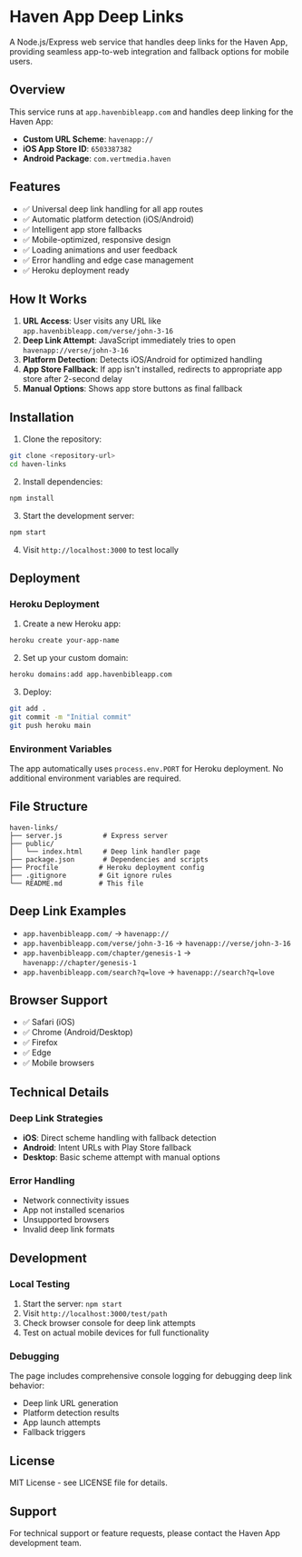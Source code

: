 # Haven App Deep Links

A Node.js/Express web service that handles deep links for the Haven App, providing seamless app-to-web integration and fallback options for mobile users.

## Overview

This service runs at `app.havenbibleapp.com` and handles deep linking for the Haven App:

- **Custom URL Scheme**: `havenapp://`
- **iOS App Store ID**: `6503387382`
- **Android Package**: `com.vertmedia.haven`

## Features

- ✅ Universal deep link handling for all app routes
- ✅ Automatic platform detection (iOS/Android)
- ✅ Intelligent app store fallbacks
- ✅ Mobile-optimized, responsive design
- ✅ Loading animations and user feedback
- ✅ Error handling and edge case management
- ✅ Heroku deployment ready

## How It Works

1. **URL Access**: User visits any URL like `app.havenbibleapp.com/verse/john-3-16`
2. **Deep Link Attempt**: JavaScript immediately tries to open `havenapp://verse/john-3-16`
3. **Platform Detection**: Detects iOS/Android for optimized handling
4. **App Store Fallback**: If app isn't installed, redirects to appropriate app store after 2-second delay
5. **Manual Options**: Shows app store buttons as final fallback

## Installation

1. Clone the repository:
```bash
git clone <repository-url>
cd haven-links
```

2. Install dependencies:
```bash
npm install
```

3. Start the development server:
```bash
npm start
```

4. Visit `http://localhost:3000` to test locally

## Deployment

### Heroku Deployment

1. Create a new Heroku app:
```bash
heroku create your-app-name
```

2. Set up your custom domain:
```bash
heroku domains:add app.havenbibleapp.com
```

3. Deploy:
```bash
git add .
git commit -m "Initial commit"
git push heroku main
```

### Environment Variables

The app automatically uses `process.env.PORT` for Heroku deployment. No additional environment variables are required.

## File Structure

```
haven-links/
├── server.js          # Express server
├── public/
│   └── index.html     # Deep link handler page
├── package.json       # Dependencies and scripts
├── Procfile          # Heroku deployment config
├── .gitignore        # Git ignore rules
└── README.md         # This file
```

## Deep Link Examples

- `app.havenbibleapp.com/` → `havenapp://`
- `app.havenbibleapp.com/verse/john-3-16` → `havenapp://verse/john-3-16`
- `app.havenbibleapp.com/chapter/genesis-1` → `havenapp://chapter/genesis-1`
- `app.havenbibleapp.com/search?q=love` → `havenapp://search?q=love`

## Browser Support

- ✅ Safari (iOS)
- ✅ Chrome (Android/Desktop)
- ✅ Firefox
- ✅ Edge
- ✅ Mobile browsers

## Technical Details

### Deep Link Strategies

- **iOS**: Direct scheme handling with fallback detection
- **Android**: Intent URLs with Play Store fallback
- **Desktop**: Basic scheme attempt with manual options

### Error Handling

- Network connectivity issues
- App not installed scenarios
- Unsupported browsers
- Invalid deep link formats

## Development

### Local Testing

1. Start the server: `npm start`
2. Visit `http://localhost:3000/test/path`
3. Check browser console for deep link attempts
4. Test on actual mobile devices for full functionality

### Debugging

The page includes comprehensive console logging for debugging deep link behavior:

- Deep link URL generation
- Platform detection results
- App launch attempts
- Fallback triggers

## License

MIT License - see LICENSE file for details.

## Support

For technical support or feature requests, please contact the Haven App development team.